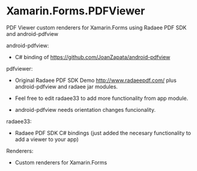 # Xamarin.Forms.PDFViewer
PDF Viewer custom renderers for Xamarin.Forms using Radaee PDF SDK and android-pdfview

android-pdfview:

- C# binding of https://github.com/JoanZapata/android-pdfview

pdfviewer:

- Original Radaee PDF SDK Demo http://www.radaeepdf.com/ plus android-pdfview and radaee jar modules.

- Feel free to edit radaee33 to add more functionality from app module.

- android-pdfview needs orientation changes funcionality.

radaee33:

- Radaee PDF SDK C# bindings (just added the necesary functionality to add a viewer to your app)

Renderers:

- Custom renderers for Xamarin.Forms
